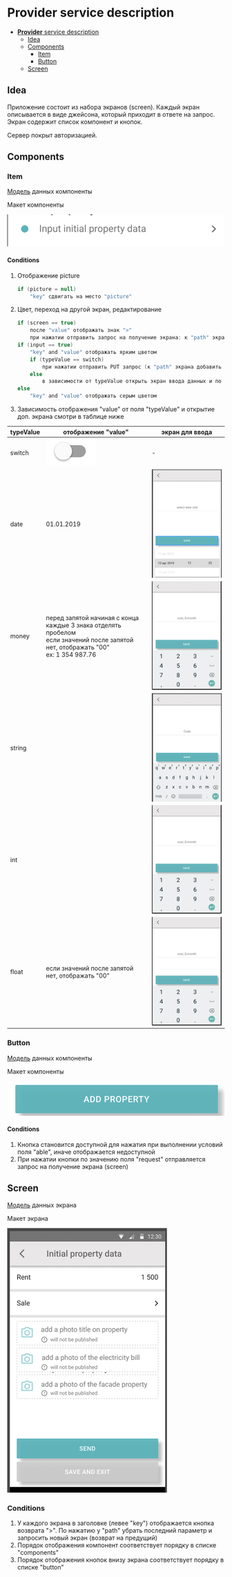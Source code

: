 # **Provider** service description

- [**Provider** service description](#provider-service-description)
    - [Idea](#idea)
    - [Components](#components)
        - [Item](#item)
        - [Button](#button)
    - [Screen](#screen) 
    
## Idea
>>>
Приложение состоит из набора экранов (screen). Каждый экран описывается в виде джейсона, который приходит в ответе на запрос.
Экран содержит список компонент и кнопок.

Сервер покрыт авторизацией.
>>>

## Components

### Item
>>>
[Модель](https://gitlab.4u.house/4u/provider/provider-backend/blob/master/README.md#item) данных компоненты

Макет компоненты

![image](images/item.png)

#### Conditions
1. Отображение picture
    ```kotlin    
    if (picture = null)
        "key" сдвигать на место "picture"
    ```
2. Цвет, переход на другой экран, редактирование
    ```kotlin
    if (screen == true)
        после "value" отображать знак ">"
        при нажатии отправить запрос на получение экрана: к "path" экрана добавить "id" компоненты
    if (input == true)
        "key" and "value" отображать ярким цветом
        if (typeValue == switch)
            при нажатии отправить PUT запрос (к "path" экрана добавить "/id" компоненты). В запросе отправить "id" и "value" компоненты
        else
            в зависимости от typeValue открыть экран ввода данных и по нажатию на "Save" отправить аналогичный PUT запрос
    else
        "key" and "value" отображать серым цветом
    ```
5. Зависимость отображения "value" от поля "typeValue" и открытие доп. экрана смотри в таблице ниже

typeValue | отображение "value"         | экран для ввода
--------- | --------------------------- | ---
switch    | ![image](images/switch.png) | -
date      | 01.01.2019                  | ![image](images/date_screen.png)
money     | перед запятой начиная с конца каждые 3 знака отделять пробелом <br>если значений после запятой нет, отображать "00" <br> ex: 1 354 987.76 | ![image](images/money_screen.png)
string    |                             | ![image](images/string_screen.png)
int       |                             | ![image](images/money_screen.png)
float     | если значений после запятой нет, отображать "00" | ![image](images/money_screen.png)
>>>


### Button
>>>
[Модель](https://gitlab.4u.house/4u/provider/provider-backend/blob/master/README.md#button) данных компоненты

Макет компоненты

![image](images/_button.png)

#### Conditions
1. Кнопка становится доступной для нажатия при выполнении условий поля "able", иначе отображается недоступной 
1. При нажатии кнопки по значению поля "request" отправляется запрос на получение экрана (screen)
>>>

## Screen
>>>
[Модель](https://gitlab.4u.house/4u/provider/provider-backend/blob/master/README.md#screen) данных экрана

Макет экрана

![image](images/screen.png)

### Conditions
1. У каждого экрана в заголовке (левее "key") отображается кнопка возврата ">". По нажатию у "path" убрать последний параметр и запросить новый экран (возврат на предущий)
1. Порядок отображения компонент соответствует порядку в списке "components"
1. Порядок отображения кнопок внизу экрана соответствует порядку в списке "button" 
>>>
